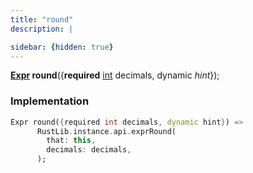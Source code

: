 ```yaml
---
title: "round"
description: |

sidebar: {hidden: true}
---
```

<span class="dart-code"><strong>[Expr] round</strong>({<span class="nobr"><strong>required</strong> [int] decimals</span>, <span class="nobr">dynamic <i>hint</i></span>});</span>


### Implementation
```dart
Expr round({required int decimals, dynamic hint}) =>
      RustLib.instance.api.exprRound(
        that: this,
        decimals: decimals,
      );
```

[Expr]: /reference/classes/expr/
[int]: https://api.flutter.dev/flutter/dart-core/int-class.html